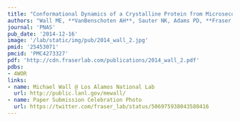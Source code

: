 ```yaml
---
title: "Conformational Dynamics of a Crystalline Protein from Microsecond-Scale Molecular Dynamics Simulations and Diffuse X-Ray Scattering."
authors: "Wall ME, **VanBenschoten AH**, Sauter NK, Adams PD, **Fraser JS**, Terwilliger TC."
journal: 'PNAS'
pub_date: '2014-12-16'
image: '/lab/static/img/pub/2014_wall_2.jpg'
pmid: '25453071'
pmcid: 'PMC4273327'
pdf: 'http://cdn.fraserlab.com/publications/2014_wall_2.pdf'
pdbs:
- 4WOR
links:
- name: Michael Wall @ Los Alamos National Lab
  url: http://public.lanl.gov/mewall/
- name: Paper Submission Celebration Photo
  url: https://twitter.com/fraser_lab/status/506975938043580416
---
```

